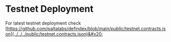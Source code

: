 # Testnet Deployment

For latest testnet deployment check\
[https://github.com/paltalabs/defindex/blob/main/public/testnet.contracts.json](../../../public/testnet.contracts.json)&#x20;
